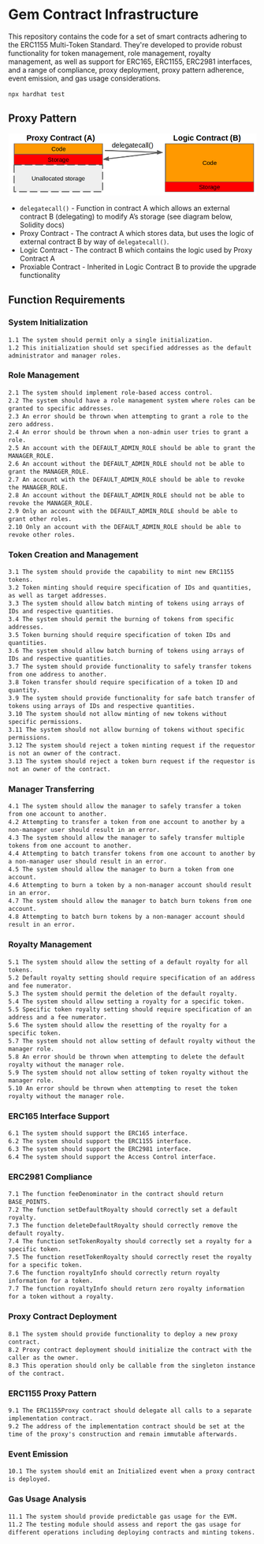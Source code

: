 # Gem Contract Infrastructure

This repository contains the code for a set of smart contracts adhering to the ERC1155 Multi-Token Standard. They're developed to provide robust functionality for token management, role management, royalty management, as well as support for ERC165, ERC1155, ERC2981 interfaces, and a range of compliance, proxy deployment, proxy pattern adherence, event emission, and gas usage considerations.

`npx hardhat test`

## Proxy Pattern

![Proxy Diagram](diagrams/Proxy.png)

- `delegatecall()` - Function in contract A which allows an external contract B (delegating) to modify A’s storage (see diagram below, Solidity docs)
- Proxy Contract - The contract A which stores data, but uses the logic of external contract B by way of `delegatecall()`.
- Logic Contract - The contract B which contains the logic used by Proxy Contract A
- Proxiable Contract - Inherited in Logic Contract B to provide the upgrade functionality

## Function Requirements

### System Initialization

```
1.1 The system should permit only a single initialization.
1.2 This initialization should set specified addresses as the default administrator and manager roles.
```

### Role Management

```
2.1 The system should implement role-based access control.
2.2 The system should have a role management system where roles can be granted to specific addresses.
2.3 An error should be thrown when attempting to grant a role to the zero address.
2.4 An error should be thrown when a non-admin user tries to grant a role.
2.5 An account with the DEFAULT_ADMIN_ROLE should be able to grant the MANAGER_ROLE.
2.6 An account without the DEFAULT_ADMIN_ROLE should not be able to grant the MANAGER_ROLE.
2.7 An account with the DEFAULT_ADMIN_ROLE should be able to revoke the MANAGER_ROLE.
2.8 An account without the DEFAULT_ADMIN_ROLE should not be able to revoke the MANAGER_ROLE.
2.9 Only an account with the DEFAULT_ADMIN_ROLE should be able to grant other roles.
2.10 Only an account with the DEFAULT_ADMIN_ROLE should be able to revoke other roles.
```

### Token Creation and Management

```
3.1 The system should provide the capability to mint new ERC1155 tokens.
3.2 Token minting should require specification of IDs and quantities, as well as target addresses.
3.3 The system should allow batch minting of tokens using arrays of IDs and respective quantities.
3.4 The system should permit the burning of tokens from specific addresses.
3.5 Token burning should require specification of token IDs and quantities.
3.6 The system should allow batch burning of tokens using arrays of IDs and respective quantities.
3.7 The system should provide functionality to safely transfer tokens from one address to another.
3.8 Token transfer should require specification of a token ID and quantity.
3.9 The system should provide functionality for safe batch transfer of tokens using arrays of IDs and respective quantities.
3.10 The system should not allow minting of new tokens without specific permissions.
3.11 The system should not allow burning of tokens without specific permissions.
3.12 The system should reject a token minting request if the requestor is not an owner of the contract.
3.13 The system should reject a token burn request if the requestor is not an owner of the contract.
```

### Manager Transferring

```
4.1 The system should allow the manager to safely transfer a token from one account to another.
4.2 Attempting to transfer a token from one account to another by a non-manager user should result in an error.
4.3 The system should allow the manager to safely transfer multiple tokens from one account to another.
4.4 Attempting to batch transfer tokens from one account to another by a non-manager user should result in an error.
4.5 The system should allow the manager to burn a token from one account.
4.6 Attempting to burn a token by a non-manager account should result in an error.
4.7 The system should allow the manager to batch burn tokens from one account.
4.8 Attempting to batch burn tokens by a non-manager account should result in an error.
```

### Royalty Management

```
5.1 The system should allow the setting of a default royalty for all tokens.
5.2 Default royalty setting should require specification of an address and fee numerator.
5.3 The system should permit the deletion of the default royalty.
5.4 The system should allow setting a royalty for a specific token.
5.5 Specific token royalty setting should require specification of an address and a fee numerator.
5.6 The system should allow the resetting of the royalty for a specific token.
5.7 The system should not allow setting of default royalty without the manager role.
5.8 An error should be thrown when attempting to delete the default royalty without the manager role.
5.9 The system should not allow setting of token royalty without the manager role.
5.10 An error should be thrown when attempting to reset the token royalty without the manager role.
```

### ERC165 Interface Support

```
6.1 The system should support the ERC165 interface.
6.2 The system should support the ERC1155 interface.
6.3 The system should support the ERC2981 interface.
6.4 The system should support the Access Control interface.
```

### ERC2981 Compliance

```
7.1 The function feeDenominator in the contract should return BASE_POINTS.
7.2 The function setDefaultRoyalty should correctly set a default royalty.
7.3 The function deleteDefaultRoyalty should correctly remove the default royalty.
7.4 The function setTokenRoyalty should correctly set a royalty for a specific token.
7.5 The function resetTokenRoyalty should correctly reset the royalty for a specific token.
7.6 The function royaltyInfo should correctly return royalty information for a token.
7.7 The function royaltyInfo should return zero royalty information for a token without a royalty.
```

### Proxy Contract Deployment

```
8.1 The system should provide functionality to deploy a new proxy contract.
8.2 Proxy contract deployment should initialize the contract with the caller as the owner.
8.3 This operation should only be callable from the singleton instance of the contract.
```

### ERC1155 Proxy Pattern

```
9.1 The ERC1155Proxy contract should delegate all calls to a separate implementation contract.
9.2 The address of the implementation contract should be set at the time of the proxy's construction and remain immutable afterwards.
```

### Event Emission

```
10.1 The system should emit an Initialized event when a proxy contract is deployed.
```

### Gas Usage Analysis

```
11.1 The system should provide predictable gas usage for the EVM.
11.2 The testing module should assess and report the gas usage for different operations including deploying contracts and minting tokens.
```
